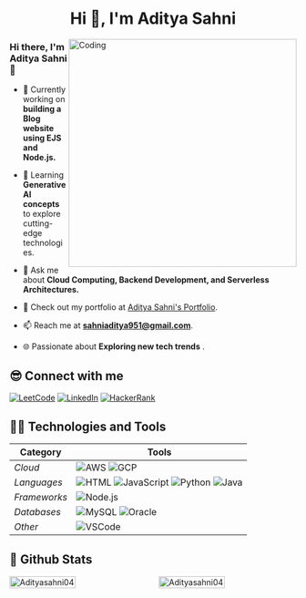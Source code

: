 <h1 align="center">Hi 👋, I'm Aditya Sahni</h1>

<img align="right" alt="Coding" width="400" src="https://cdn.dribbble.com/users/1162077/screenshots/3848914/programmer.gif">

### Hi there, I'm Aditya Sahni 👋

- 🔭 Currently working on **building a Blog website using EJS and Node.js.**
  
- 🌱 Learning **Generative AI concepts** to explore cutting-edge technologies.
- 💬 Ask me about **Cloud Computing, Backend Development, and Serverless Architectures.**
- 💼 Check out my portfolio at [Aditya Sahni's Portfolio](https://adityasahni04.github.io/Portfolio/).
- 📫 Reach me at **sahniaditya951@gmail.com**.
- 🌐 Passionate about **Exploring new tech trends** .


## 😎 Connect with me

[![LeetCode](https://img.shields.io/badge/LeetCode-%23FFA116.svg?&style=for-the-badge&logo=LeetCode&logoColor=white)](https://leetcode.com/u/Aditya8988/)
[![LinkedIn](https://img.shields.io/badge/linkedin-%230077B5.svg?&style=for-the-badge&logo=linkedin&logoColor=white)](https://www.linkedin.com/in/aditya-sahni-7687ab311/)
[![HackerRank](https://img.shields.io/badge/hackerrank-%2365FFD6.svg?&style=for-the-badge&logo=hackerrank&logoColor=black)](https://www.hackerrank.com/profile/sahniaditya951)

## 👨‍💻 Technologies and Tools

| Category      | Tools                                                                                                                                                    |
|---------------|----------------------------------------------------------------------------------------------------------------------------------------------------------|
| *Cloud*     | ![AWS](https://img.shields.io/badge/Amazon_AWS-232F3E?style=for-the-badge&logo=amazon-aws&logoColor=white) ![GCP](https://img.shields.io/badge/Google_Cloud-4285F4?style=for-the-badge&logo=google-cloud&logoColor=white) |
| *Languages* | ![HTML](https://img.shields.io/badge/html5-%23E34F26.svg?&style=for-the-badge&logo=html5&logoColor=white) ![JavaScript](https://img.shields.io/badge/javascript-%23323330.svg?&style=for-the-badge&logo=javascript&logoColor=%23F7DF1E) ![Python](https://img.shields.io/badge/Python-3776AB?style=for-the-badge&logo=python&logoColor=white) ![Java](https://img.shields.io/badge/Java-%23ED8B00.svg?style=for-the-badge&logo=java&logoColor=white) |
| *Frameworks*| ![Node.js](https://img.shields.io/badge/Node.js-43853D?style=for-the-badge&logo=node.js&logoColor=white)                                                                                         |
| *Databases* | ![MySQL](https://img.shields.io/badge/MySQL-00000F?style=for-the-badge&logo=mysql&logoColor=white) ![Oracle](https://img.shields.io/badge/Oracle-F80000?style=for-the-badge&logo=oracle&logoColor=white)                               |
| *Other*     | ![VSCode](https://img.shields.io/badge/Visual_Studio_Code-0078D4?style=for-the-badge&logo=visual%20studio%20code&logoColor=white)                                                              |

## 🚀 Github Stats
 <div style="display: flex; justify-content: space-between;">
  <img style="width: 48%;" src="https://github-readme-stats.vercel.app/api/top-langs?username=Adityasahni04&show_icons=true&locale=en&layout=compact&theme=tokyonight" alt="Adityasahni04" />
  <img style="width: 48%;" src="https://github-readme-streak-stats.herokuapp.com/?user=Adityasahni04&&theme=tokyonight" alt="Adityasahni04" />
</div>

